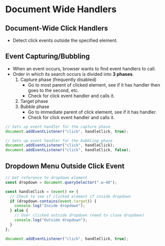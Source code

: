 # Document Wide Handlers

## Document-Wide Click Handlers

- Detect click events outside the specified element.

## Event Capturing/Bubbling

- When an event occurs, browser wants to find event handlers to call.
- Order in which its search occurs is divided into **3 phases**.
  1. Capture phase (frequently disabled)
     - Go to most parent of clicked element, see if it has handler then goes to the second, etc.
     - Check for click event handler and calls it.
  2. Target phase
  3. Bubble phase
     - Go to immediate parent of click element, see if it has handler.
     - Check for click event handler and calls it.

```js
// Sets up event handler for the capture phase
document.addEventListener("click", handleClick, true);

// Sets up event handler for the bubbling phase
document.addEventListener("click", handleClick);
document.addEventListener("click", handleClick, false);
```

## Dropdown Menu Outside Click Event

```js
// Get reference to dropdown element
const dropdown = document.querySelector(".w-48");

const handleClick = (event) => {
  // Check to see if clicked element if inside dropdown
  if (dropdown.contains(event.target)) {
    console.log("Inside dropdown");
  } else {
    // User clicked outside dropdown (need to close dropdown)
    console.log("Outside dropdown");
  }
};

document.addEventListener("click", handleClick, true);
```
